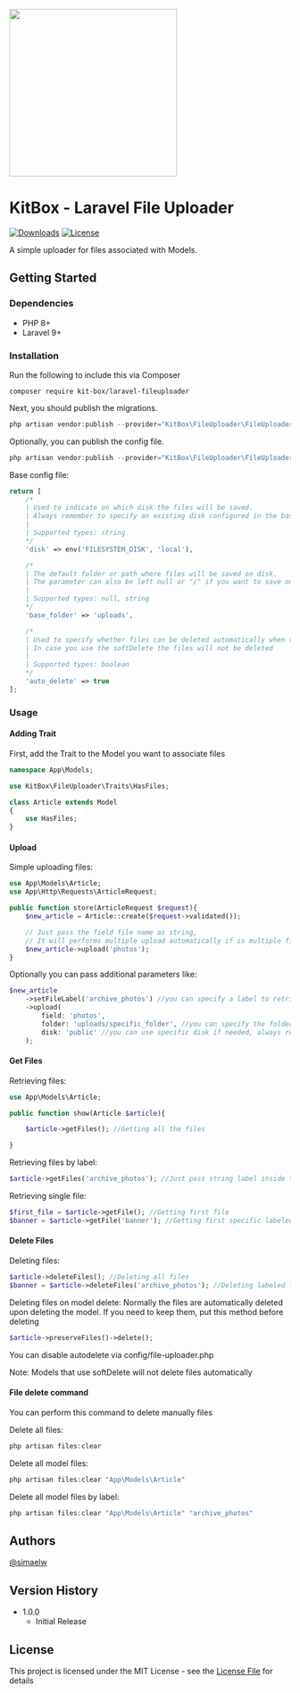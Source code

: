 <p><a target="_blank" href="https://github.com/kit-box"><img src="https://user-images.githubusercontent.com/118080144/201520966-830879c3-5e7a-4a80-8c96-b20a21de4a05.jpg" / width="300"></a></p>

# KitBox - Laravel File Uploader

[![Downloads](https://img.shields.io/packagist/dt/kit-box/laravel-fileuploader?style=for-the-badge)](https://packagist.org/packages/kit-box/laravel-fileuploader)
[![License](https://img.shields.io/github/license/kit-box/laravel-fileuploader?style=for-the-badge)](https://github.com/kit-box/laravel-fileuploader/blob/main/LICENSE.md)

A simple uploader for files associated with Models.

## Getting Started

### Dependencies

* PHP 8+
* Laravel 9+

### Installation

Run the following to include this via Composer

```shell
composer require kit-box/laravel-fileuploader
```

Next, you should publish the migrations.

```php
php artisan vendor:publish --provider="KitBox\FileUploader\FileUploaderServiceProvider" --tags="migrations"
```

Optionally, you can publish the config file.

```php
php artisan vendor:publish --provider="KitBox\FileUploader\FileUploaderServiceProvider" --tags="config"
```

Base config file:

```php
return [
    /*
    | Used to indicate on which disk the files will be saved. 
    | Always remember to specify an existing disk configured in the basic Laravel "filesystems.php" config file.
    |
    | Supported types: string
    */
    'disk' => env('FILESYSTEM_DISK', 'local'),

    /*
    | The default folder or path where files will be saved on disk. 
    | The parameter can also be left null or "/" if you want to save on the primary root of the disk.
    |
    | Supported types: null, string
    */
    'base_folder' => 'uploads',

    /*
    | Used to specify whether files can be deleted automatically when the reference model is deleted. 
    | In case you use the softDelete the files will not be deleted
    |
    | Supported types: boolean
    */
    'auto_delete' => true
];
```

### Usage

#### Adding Trait

First, add the Trait to the Model you want to associate files

```php
namespace App\Models;

use KitBox\FileUploader\Traits\HasFiles;

class Article extends Model
{
    use HasFiles;
}
```

#### Upload

Simple uploading files:

```php
use App\Models\Article;
use App\Http\Requests\ArticleRequest;

public function store(ArticleRequest $request){
    $new_article = Article::create($request->validated());

    // Just pass the field file name as string, 
    // It will performs multiple upload automatically if is multiple field
    $new_article->upload('photos');
}
```

Optionally you can pass additional parameters like:

```php
$new_article
    ->setFileLabel('archive_photos') //you can specify a label to retrieve them later
    ->upload(
        field: 'photos',
        folder: 'uploads/specific_folder', //you can specify the folder and go deeper in path if needed
        disk: 'public' //you can use specific disk if needed, always remember to register it in config/filesystem.php first
    );
```

#### Get Files

Retrieving files:

```php
use App\Models\Article;

public function show(Article $article){

    $article->getFiles(); //Getting all the files

}
```

Retrieving files by label:

```php
$article->getFiles('archive_photos'); //Just pass string label inside the method
```

Retrieving single file:

```php
$first_file = $article->getFile(); //Getting first file
$banner = $article->getFile('banner'); //Getting first specific labeled file
```

#### Delete Files

Deleting files:

```php
$article->deleteFiles(); //Deleting all files
$banner = $article->deleteFiles('archive_photos'); //Deleting labeled files
```

Deleting files on model delete:
Normally the files are automatically deleted upon deleting the model. If you need to keep them, put this method before deleting
```php
$article->preserveFiles()->delete();
```
You can disable autodelete via config/file-uploader.php

Note: Models that use softDelete will not delete files automatically

#### File delete command

You can perform this command to delete manually files

Delete all files:
```php
php artisan files:clear
```

Delete all model files:
```php
php artisan files:clear "App\Models\Article"
```

Delete all model files by label:
```php
php artisan files:clear "App\Models\Article" "archive_photos"
```

## Authors
[@simaelw](https://github.com/simaelw/simaelw)

## Version History

* 1.0.0
    * Initial Release

## License

This project is licensed under the MIT License - see the [License File](LICENSE.md) for details